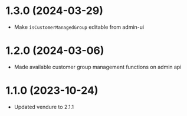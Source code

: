 # 1.3.0 (2024-03-29)

- Make `isCustomerManagedGroup` editable from admin-ui

# 1.2.0 (2024-03-06)

- Made available customer group management functions on admin api

# 1.1.0 (2023-10-24)

- Updated vendure to 2.1.1
